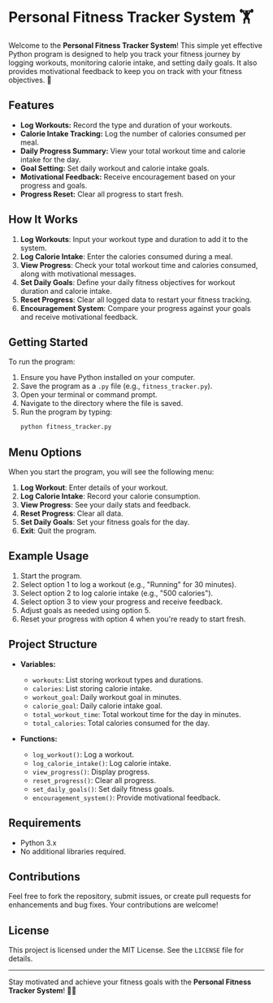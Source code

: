 # Personal Fitness Tracker System 🏋️

Welcome to the **Personal Fitness Tracker System**! This simple yet effective Python program is designed to help you track your fitness journey by logging workouts, monitoring calorie intake, and setting daily goals. It also provides motivational feedback to keep you on track with your fitness objectives. 💪

## Features
- **Log Workouts:** Record the type and duration of your workouts.
- **Calorie Intake Tracking:** Log the number of calories consumed per meal.
- **Daily Progress Summary:** View your total workout time and calorie intake for the day.
- **Goal Setting:** Set daily workout and calorie intake goals.
- **Motivational Feedback:** Receive encouragement based on your progress and goals.
- **Progress Reset:** Clear all progress to start fresh.

## How It Works
1. **Log Workouts**: Input your workout type and duration to add it to the system.
2. **Log Calorie Intake**: Enter the calories consumed during a meal.
3. **View Progress**: Check your total workout time and calories consumed, along with motivational messages.
4. **Set Daily Goals**: Define your daily fitness objectives for workout duration and calorie intake.
5. **Reset Progress**: Clear all logged data to restart your fitness tracking.
6. **Encouragement System**: Compare your progress against your goals and receive motivational feedback.

## Getting Started
To run the program:
1. Ensure you have Python installed on your computer.
2. Save the program as a `.py` file (e.g., `fitness_tracker.py`).
3. Open your terminal or command prompt.
4. Navigate to the directory where the file is saved.
5. Run the program by typing:
   ```bash
   python fitness_tracker.py
   ```

## Menu Options
When you start the program, you will see the following menu:
1. **Log Workout**: Enter details of your workout.
2. **Log Calorie Intake**: Record your calorie consumption.
3. **View Progress**: See your daily stats and feedback.
4. **Reset Progress**: Clear all data.
5. **Set Daily Goals**: Set your fitness goals for the day.
6. **Exit**: Quit the program.

## Example Usage
1. Start the program.
2. Select option 1 to log a workout (e.g., "Running" for 30 minutes).
3. Select option 2 to log calorie intake (e.g., "500 calories").
4. Select option 3 to view your progress and receive feedback.
5. Adjust goals as needed using option 5.
6. Reset your progress with option 4 when you're ready to start fresh.

## Project Structure
- **Variables:**
  - `workouts`: List storing workout types and durations.
  - `calories`: List storing calorie intake.
  - `workout_goal`: Daily workout goal in minutes.
  - `calorie_goal`: Daily calorie intake goal.
  - `total_workout_time`: Total workout time for the day in minutes.
  - `total_calories`: Total calories consumed for the day.

- **Functions:**
  - `log_workout()`: Log a workout.
  - `log_calorie_intake()`: Log calorie intake.
  - `view_progress()`: Display progress.
  - `reset_progress()`: Clear all progress.
  - `set_daily_goals()`: Set daily fitness goals.
  - `encouragement_system()`: Provide motivational feedback.

## Requirements
- Python 3.x
- No additional libraries required.

## Contributions
Feel free to fork the repository, submit issues, or create pull requests for enhancements and bug fixes. Your contributions are welcome!

## License
This project is licensed under the MIT License. See the `LICENSE` file for details.

---
Stay motivated and achieve your fitness goals with the **Personal Fitness Tracker System**! 🏋️‍♂️


